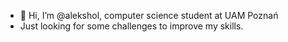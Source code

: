 - 👋 Hi, I’m @alekshol, computer science student at UAM Poznań
- Just looking for some challenges to improve my skills.



